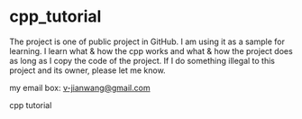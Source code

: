 cpp_tutorial
============
The project is one of public project in GitHub. I am using it as a sample for learning.
I learn what & how the cpp works and what & how the project does as long as I copy the code of the project.
If I do something illegal to this project and its owner, please let me know.

my email box: v-jianwang@gmail.com

cpp tutorial
